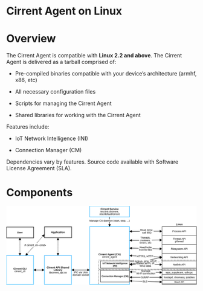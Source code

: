 ﻿# Cirrent Agent on Linux

# Overview

The Cirrent Agent is compatible with  **Linux 2.2 and above**. The Cirrent Agent is delivered as a tarball comprised of:

-   Pre-compiled binaries compatible with your device’s architecture (armhf, x86, etc)
    
-   All necessary configuration files
    
-   Scripts for managing the Cirrent Agent
    
-   Shared libraries for working with the Cirrent Agent
    

Features include:

-   IoT Network Intelligence (INI)
    
-   Connection Manager (CM)
    

Dependencies vary by features. Source code available with Software License Agreement (SLA).

# Components

![](../img/Linux_Block_Diagram.png)

